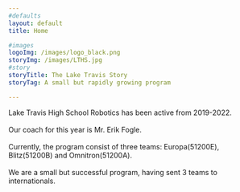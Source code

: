 ```yaml
---
#defaults
layout: default
title: Home

#images
logoImg: /images/logo_black.png
storyImg: /images/LTHS.jpg
#story
storyTitle: The Lake Travis Story
storyTag: A small but rapidly growing program

---
```

Lake Travis High School Robotics has been active from 2019-2022.\
\
Our coach for this year is Mr. Erik Fogle.\
\
Currently, the program consist of three teams:
Europa(51200E), Blitz(51200B) and Omnitron(51200A).\
\
We are a small but successful program, having sent 3 teams to internationals.
